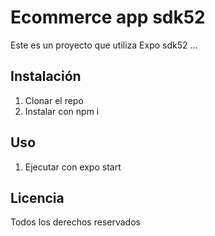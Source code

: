 # Ecommerce app sdk52

Este es un proyecto que utiliza Expo sdk52 ...

## Instalación

1. Clonar el repo
2. Instalar con npm i


## Uso

1. Ejecutar con expo start

## Licencia

Todos los derechos reservados